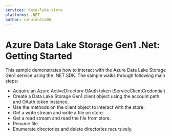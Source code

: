 ```yaml
---
services: data-lake-store
platforms: .NET
author: rahuldutta90
---
```


# Azure Data Lake Storage Gen1 .Net: Getting Started

This sample demonstrates how to interact with the Azure Data Lake Storage Gen1 service using the .NET SDK. The sample walks through following main steps:
- Acquire an Azure ActiveDirectory OAuth token (ServiceClientCredential)
- Create a Data Lake Storage Gen1 client object using the account path and OAuth token instance.
- Use the methods on the client object to interact with the store.
- Get a write stream and write a file on store.
- Get a read stream and read the file from store.
- Rename file.
- Enumerate directories and delete directories recursively.
